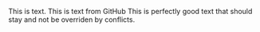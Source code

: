 This is text.
This is text from GitHub
This is perfectly good text that should stay and not be overriden by conflicts.
